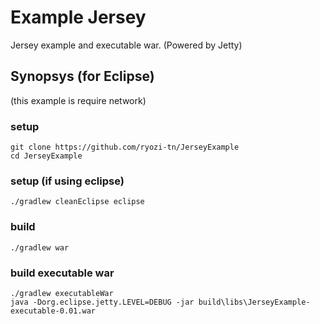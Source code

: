 Example Jersey
==============
Jersey example and executable war. (Powered by Jetty)

Synopsys (for Eclipse)
-----------
(this example is require network)

### setup

	git clone https://github.com/ryozi-tn/JerseyExample
	cd JerseyExample

### setup (if using eclipse)

	./gradlew cleanEclipse eclipse

### build

	./gradlew war

### build executable war

	./gradlew executableWar
	java -Dorg.eclipse.jetty.LEVEL=DEBUG -jar build\libs\JerseyExample-executable-0.01.war


